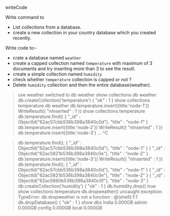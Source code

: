 writeCode

Write command to

- List collections from a database.
- create a new collection in your country database which you created recently.

Write code to:-

- crate a database named `weather`
- create a capped collection named `temperature` with maximum of 3 documents and try inserting more than 3 to see the result.
- create a simple collection named `humidity`
- check whether `temperature` collection is capped or not ?
- Delete `humidity` collection and then the entire database(weather).


<!-- /////////////////////////////////// -->

> use weather
switched to db weather
> show collections
> db
weather
> db.createCollection('temperature')
{ "ok" : 1 }
> show collections
temperature
> db
weather
> db.temperature.insert({title:'node-1'})
WriteResult({ "nInserted" : 1 })
> show collections
temperature
> db.temperature.find()
{ "_id" : ObjectId("62ac57cbb536b398a3840c0d"), "title" : "node-1" }
> db.temperature.insert({title:'node-2'})
WriteResult({ "nInserted" : 1 })
> db.temperature.insert({title:'node-3'}
... ^C

> db.temperature.find();
{ "_id" : ObjectId("62ac57cbb536b398a3840c0d"), "title" : "node-1" }
{ "_id" : ObjectId("62ac5821b536b398a3840c0e"), "title" : "node-2" }
> db.temperature.insert({title:'node-3'})
WriteResult({ "nInserted" : 1 })
> db.temperature.find();
{ "_id" : ObjectId("62ac57cbb536b398a3840c0d"), "title" : "node-1" }
{ "_id" : ObjectId("62ac5821b536b398a3840c0e"), "title" : "node-2" }
{ "_id" : ObjectId("62ac5860b536b398a3840c0f"), "title" : "node-3" }
> db.createCollection('humidity')
{ "ok" : 1 }
> db.humidity.drop()
true
> show collections
temperature
> db.dropweather()
uncaught exception: TypeError: db.dropweather is not a function :
@(shell):1:1
> db.dropDatabase()
{ "ok" : 1 }
> show dbs
India   0.000GB
admin   0.000GB
config  0.000GB
local   0.000GB
